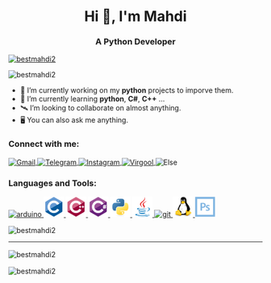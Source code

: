 <!--
**bestmahdi2/bestmahdi2** is a ✨ _special_ ✨ repository because its `README.md` (this file) appears on your GitHub profile.
-->

<h1 align="center">Hi 👋, I'm Mahdi</h1>
<h3 align="center">A Python Developer</h3>

<p align="left"> <a href="https://github.com/ryo-ma/github-profile-trophy"><img src="https://github-profile-trophy.vercel.app/?username=bestmahdi2" alt="bestmahdi2" /></a> </p>

<p align="left"> <img src="https://komarev.com/ghpvc/?username=bestmahdi2&label=Profile%20views&color=0e75b6&style=flat" alt="bestmahdi2" /> </p>

- 🔭 I’m currently working on my **python** projects to imporve them.
- 🌱 I’m currently learning **python**, **C#**, **C++** ...
- 🛰 I’m looking to collaborate on almost anything.
- 🖥 You can also ask me anything.


<h3 align="left">Connect with me:</h3>
<p align="left">
<p align="left">
    <a href=mailto:bestmahdi2@gmail.com>
            <img src="https://img.shields.io/badge/bestmahdi2@gmail.com-white?style=flat&logo=gmail" align="center" alt="Gmail" />
    </a>
    <a href=https://t.me/Bestmahdi2>
            <img src="https://img.shields.io/badge/@BestMahdi2-white?style=flat&logo=telegram" align="center" alt="Telegram" />
    </a>
    <a href=https://www.instagram.com/bestmahdi2>
            <img src="https://img.shields.io/badge/@BestMahdi2-white?style=flat&logo=instagram" align="center" alt="Instagram" />
    </a>
    <a href=https://virgool.io/@Bestmahdi2>
            <img src="https://img.shields.io/badge/Virgool-@BestMahdi2-green?style=flat" align="center" alt="Virgool" />
    </a>
    <img src="https://img.shields.io/badge/...-@BestMahdi2-red?style=flat" align="center" alt="Else" />
</p>
</p>
<h3 align="left">Languages and Tools:</h3>
<p align="left">
     <a href="https://www.arduino.cc/" target="_blank"> <img src="https://cdn.worldvectorlogo.com/logos/arduino-1.svg" alt="arduino" width="40" height="40"/> </a>
     <a href="https://www.cprogramming.com/" target="_blank"> <img src="https://raw.githubusercontent.com/devicons/devicon/master/icons/c/c-original.svg" alt="c" width="40" height="40"/> </a>
     <a href="https://www.w3schools.com/cpp/" target="_blank"> <img src="https://raw.githubusercontent.com/devicons/devicon/master/icons/cplusplus/cplusplus-original.svg" alt="cplusplus" width="40" height="40"/> </a> <a href="https://www.w3schools.com/cs/" target="_blank"> <img src="https://raw.githubusercontent.com/devicons/devicon/master/icons/csharp/csharp-original.svg" alt="csharp" width="40" height="40"/> </a> 
     <a href="https://www.python.org" target="_blank"> <img src="https://raw.githubusercontent.com/devicons/devicon/master/icons/python/python-original.svg" alt="python" width="40" height="40"/> </a> 
     <a href="https://www.java.com" target="_blank"> <img src="https://raw.githubusercontent.com/devicons/devicon/master/icons/java/java-original.svg" alt="java" width="40" height="40"/> </a> 
     <a href="https://git-scm.com/" target="_blank"> <img src="https://www.vectorlogo.zone/logos/git-scm/git-scm-icon.svg" alt="git" width="40" height="40"/> </a> 
     <a href="https://www.linux.org/" target="_blank"> <img src="https://raw.githubusercontent.com/devicons/devicon/master/icons/linux/linux-original.svg" alt="linux" width="40" height="40"/> </a> 
     <a href="https://www.photoshop.com/en" target="_blank"> <img src="https://raw.githubusercontent.com/devicons/devicon/master/icons/photoshop/photoshop-line.svg" alt="photoshop" width="40" height="40"/> </a> 
</p

<p><img align="center" src="https://github-readme-stats.vercel.app/api/top-langs?username=bestmahdi2&show_icons=true&locale=en&layout=compact" alt="bestmahdi2" /></p>

---

<p><img align="center" src="https://github-readme-stats.vercel.app/api?username=bestmahdi2&show_icons=true&locale=en" alt="bestmahdi2" /></p>
<p><img align="center" src="https://github-readme-streak-stats.herokuapp.com/?user=bestmahdi2&" alt="bestmahdi2" /></p>
